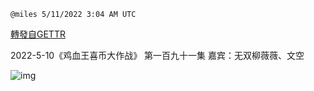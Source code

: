
`@miles 5/11/2022 3:04 AM UTC`

[轉發自GETTR](https://gettr.com/post/p1984t57f73)

2022-5-10《鸡血王喜币大作战》 第一百九十一集 嘉宾：无双柳薇薇、文空

![img](https://media.gettr.com/group6/origin/2022/04/05/02/0ebbc740-9c41-1d07-722d-4cceb60a1bbf/6383d6c383a688bc0ce747d8282e44b3.jpeg)

